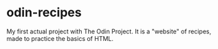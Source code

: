 # odin-recipes

My first actual project with The Odin Project. It is a "website" of recipes,
made to practice the basics of HTML.
